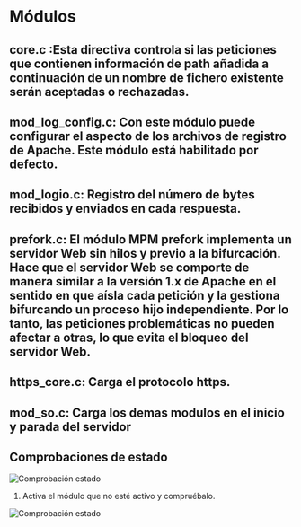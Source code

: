 # Módulos

## core.c :Esta directiva controla si las peticiones que contienen información de path añadida a continuación de un nombre de fichero existente serán aceptadas o rechazadas.

## mod_log_config.c: Con este módulo puede configurar el aspecto de los archivos de registro de Apache. Este módulo está habilitado por defecto.

## mod_logio.c: Registro del número de bytes recibidos y enviados en cada respuesta.

## prefork.c: El módulo MPM prefork implementa un servidor Web sin hilos y previo a la bifurcación. Hace que el servidor Web se comporte de manera similar a la versión 1.x de Apache en el sentido en que aísla cada petición y la gestiona bifurcando un proceso hijo independiente. Por lo tanto, las peticiones problemáticas no pueden afectar a otras, lo que evita el bloqueo del servidor Web.

## https_core.c: Carga el protocolo https.

## mod_so.c: Carga los demas modulos en el inicio y parada del servidor


## Comprobaciones de estado


![Comprobación estado]()

1. Activa el módulo que no esté activo y compruébalo.


![Comprobación estado](/path/to/img.jpg)
